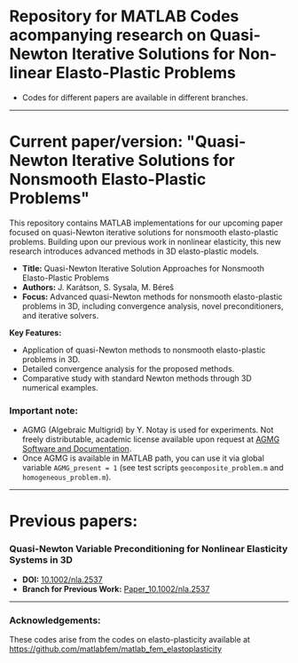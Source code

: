 # Repository for MATLAB Codes acompanying research on Quasi-Newton Iterative Solutions for Non-linear Elasto-Plastic Problems

- Codes for different papers are available in different branches.
---

# Current paper/version: "Quasi-Newton Iterative Solutions for Nonsmooth Elasto-Plastic Problems"

This repository contains MATLAB implementations for our upcoming paper focused on quasi-Newton iterative solutions for nonsmooth elasto-plastic problems. Building upon our previous work in nonlinear elasticity, this new research introduces advanced methods in 3D elasto-plastic models.

- **Title:** Quasi-Newton Iterative Solution Approaches for Nonsmooth Elasto-Plastic Problems
- **Authors:** J. Karátson, S. Sysala, M. Béreš
- **Focus:** Advanced quasi-Newton methods for nonsmooth elasto-plastic problems in 3D, including convergence analysis, novel preconditioners, and iterative solvers.

**Key Features:**
- Application of quasi-Newton methods to nonsmooth elasto-plastic problems in 3D.
- Detailed convergence analysis for the proposed methods.
- Comparative study with standard Newton methods through 3D numerical examples.

### Important note:
- AGMG (Algebraic Multigrid) by Y. Notay is used for experiments. Not freely distributable, academic license available upon request at [AGMG Software and Documentation](http://agmg.eu).
- Once AGMG is available in MATLAB path, you can use it via global variable `AGMG_present = 1` (see test scripts `geocomposite_problem.m` and `homogeneous_problem.m`).
---


# Previous papers:

### Quasi-Newton Variable Preconditioning for Nonlinear Elasticity Systems in 3D
- **DOI:** [10.1002/nla.2537](https://doi.org/10.1002/nla.2537)
- **Branch for Previous Work:** [Paper_10.1002/nla.2537](https://github.com/sysala/matlab_nonlinear_elasticity_3D_FEM_quasi-Newton_DCG/tree/Paper_10.1002/nla.2537)

---
### Acknowledgements:
These codes arise from the codes on elasto-plasticity available at https://github.com/matlabfem/matlab_fem_elastoplasticity
